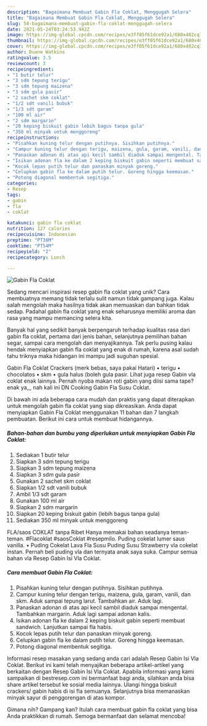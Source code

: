 ```yaml
---
description: "Bagaimana Membuat Gabin Fla Coklat, Menggugah Selera"
title: "Bagaimana Membuat Gabin Fla Coklat, Menggugah Selera"
slug: 58-bagaimana-membuat-gabin-fla-coklat-menggugah-selera
date: 2021-05-24T03:24:53.942Z
image: https://img-global.cpcdn.com/recipes/e3ff05f61dce92a1/680x482cq70/gabin-fla-coklat-foto-resep-utama.jpg
thumbnail: https://img-global.cpcdn.com/recipes/e3ff05f61dce92a1/680x482cq70/gabin-fla-coklat-foto-resep-utama.jpg
cover: https://img-global.cpcdn.com/recipes/e3ff05f61dce92a1/680x482cq70/gabin-fla-coklat-foto-resep-utama.jpg
author: Duane Watkins
ratingvalue: 3.5
reviewcount: 3
recipeingredient:
- "1 butir telur"
- "3 sdm tepung terigu"
- "3 sdm tepung maizena"
- "3 sdm gula pasir"
- "2 sachet skm coklat"
- "1/2 sdt vanili bubuk"
- "1/3 sdt garam"
- "100 ml air"
- "2 sdm margarin"
- "20 keping biskuit gabin lebih bagus tanpa gula"
- "350 ml minyak untuk menggoreng"
recipeinstructions:
- "Pisahkan kuning telur dengan putihnya. Sisihkan putihnya."
- "Campur kuning telur dengan terigu, maizena, gula, garam, vanili, dan skm. Aduk sampai tepung larut. Tambahkan air. Aduk lagi."
- "Panaskan adonan di atas api kecil sambil diaduk sampai mengental. Tambahkan margarin. Aduk lagi sampai adonan kalis."
- "Isikan adonan fla ke dalam 2 keping biskuit gabin seperti membuat sandwich. Lanjutkan sampai fla habis."
- "Kocok lepas putih telur dan panaskan minyak goreng."
- "Celupkan gabin fla ke dalam putih telur. Goreng hingga keemasan."
- "Potong diagonal membentuk segitiga."
categories:
- Resep
tags:
- gabin
- fla
- coklat

katakunci: gabin fla coklat 
nutrition: 127 calories
recipecuisine: Indonesian
preptime: "PT38M"
cooktime: "PT54M"
recipeyield: "2"
recipecategory: Lunch

---
```



![Gabin Fla Coklat](https://img-global.cpcdn.com/recipes/e3ff05f61dce92a1/680x482cq70/gabin-fla-coklat-foto-resep-utama.jpg)

Sedang mencari inspirasi resep gabin fla coklat yang unik? Cara membuatnya memang tidak terlalu sulit namun tidak gampang juga. Kalau salah mengolah maka hasilnya tidak akan memuaskan dan bahkan tidak sedap. Padahal gabin fla coklat yang enak seharusnya memiliki aroma dan rasa yang mampu memancing selera kita.

Banyak hal yang sedikit banyak berpengaruh terhadap kualitas rasa dari gabin fla coklat, pertama dari jenis bahan, selanjutnya pemilihan bahan segar, sampai cara mengolah dan menyajikannya. Tak perlu pusing kalau hendak menyiapkan gabin fla coklat yang enak di rumah, karena asal sudah tahu triknya maka hidangan ini mampu jadi suguhan spesial.

Gabin Fla Coklat Crackers (merk bebas, saya pakai Hatari) • terigu • chocolatos • skm • gula halus (boleh gula pasir. Lihat juga resep Gabin vla coklat enak lainnya. Pernah nyoba makan roti gabin yang diisi sama tape? enak ya,,, nah kali ini DN Cooking Gabin Fla Susu Coklat.


Di bawah ini ada beberapa cara mudah dan praktis yang dapat diterapkan untuk mengolah gabin fla coklat yang siap dikreasikan. Anda dapat menyiapkan Gabin Fla Coklat menggunakan 11 bahan dan 7 langkah pembuatan. Berikut ini cara untuk membuat hidangannya.

<!--inarticleads1-->

##### Bahan-bahan dan bumbu yang diperlukan untuk menyiapkan Gabin Fla Coklat:

1. Sediakan 1 butir telur
1. Siapkan 3 sdm tepung terigu
1. Siapkan 3 sdm tepung maizena
1. Siapkan 3 sdm gula pasir
1. Gunakan 2 sachet skm coklat
1. Siapkan 1/2 sdt vanili bubuk
1. Ambil 1/3 sdt garam
1. Gunakan 100 ml air
1. Siapkan 2 sdm margarin
1. Siapkan 20 keping biskuit gabin (lebih bagus tanpa gula)
1. Sediakan 350 ml minyak untuk menggoreng


FLA/saos COKLAT tanpa Ribet Hanya memakai bahan seadanya teman-teman. #Flacoklat #saosCoklat #resepmilo. Puding cokelat lumer saus vanilla. • Puding Cokelat Lava Fla Susu Puding Susu Strawberry vla cokelat instan. Pernah beli puding vla dan ternyata anak saya suka. Campur semua bahan vla Resep Gabin Isi Vla Coklat. 

<!--inarticleads2-->

##### Cara membuat Gabin Fla Coklat:

1. Pisahkan kuning telur dengan putihnya. Sisihkan putihnya.
1. Campur kuning telur dengan terigu, maizena, gula, garam, vanili, dan skm. Aduk sampai tepung larut. Tambahkan air. Aduk lagi.
1. Panaskan adonan di atas api kecil sambil diaduk sampai mengental. Tambahkan margarin. Aduk lagi sampai adonan kalis.
1. Isikan adonan fla ke dalam 2 keping biskuit gabin seperti membuat sandwich. Lanjutkan sampai fla habis.
1. Kocok lepas putih telur dan panaskan minyak goreng.
1. Celupkan gabin fla ke dalam putih telur. Goreng hingga keemasan.
1. Potong diagonal membentuk segitiga.


Informasi resep masakan yang sedang anda cari adalah Resep Gabin Isi Vla Coklat. Berikut ini kami telah menyajikan beberapa artikel-artikel yang berkaitan dengan Resep Gabin Isi Vla Coklat. Apabila informasi yang kami sampaikan di bestresep.com ini bermanfaat bagi anda, silahkan anda bisa share artikel tersebut ke sosial media lainnya. Ulangi hingga biskuit crackers/ gabin habis di isi fla semuanya. Selanjutnya bisa memanaskan minyak sayur di penggorengan di atas kompor. 

Gimana nih? Gampang kan? Itulah cara membuat gabin fla coklat yang bisa Anda praktikkan di rumah. Semoga bermanfaat dan selamat mencoba!
